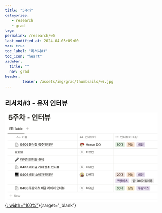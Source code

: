```yaml
---
title: "5주차"
categories: 
   - research
   - grad
tags: 
permalink: /research/w5
last_modified_at: 2024-04-03+09:00
toc: true
toc_label: "리서치#3"
toc_icon: "heart"
sidebar:
  title: ""
  nav: grad
header:
        teaser: /assets/img/grad/thumbnails/w5.jpg
---
```

## 리서치#3 - 유저 인터뷰       
      
[![w5](/assets/img/grad/w5.png){: width="100%"}](https://frost-planet-6f9.notion.site/15354fedb87f4e92b74c0a589b732dad?v=489057b5244b44ac800c4aa82b6f938f&pvs=4){:target="_blank"}
